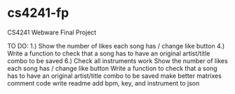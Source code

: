 # cs4241-fp
CS4241 Webware Final Project

TO DO:
1.) Show the number of likes each song has / change like button
4.) Write a function to check that a song has to have an original artist/title combo to be saved
6.) Check all instruments work
Show the number of likes each song has / change like button
Write a function to check that a song has to have an original artist/title combo to be saved
make better matrixes
comment code
write readme
add bpm, key, and instrument to json


